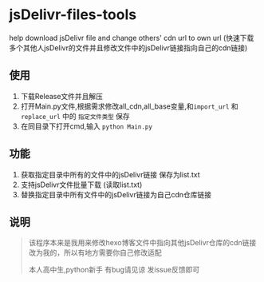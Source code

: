 # jsDelivr-files-tools
help download jsDelivr file and change others' cdn url to own url (快速下载多个其他人jsDelivr的文件并且修改文件中的jsDelivr链接指向自己的cdn链接)

## 使用
1. 下载Release文件并且解压
2. 打开Main.py文件,根据需求修改all_cdn,all_base变量,和`import_url` 和 `replace_url` 中的 `指定文件类型` 保存
3. 在同目录下打开cmd,输入 `python Main.py`

## 功能
1. 获取指定目录中所有的文件中的jsDelivr链接 保存为list.txt
2. 支持jsDelivr文件批量下载 (读取list.txt)
3. 替换指定目录中所有文件中的jsDelivr链接为自己cdn仓库链接
   
## 说明
> 该程序本来是我用来修改hexo博客文件中指向其他jsDelivr仓库的cdn链接改为我的，所以有地方需要你自己修改适配
> 
> 本人高中生,python新手 有bug请见谅 发issue反馈即可
